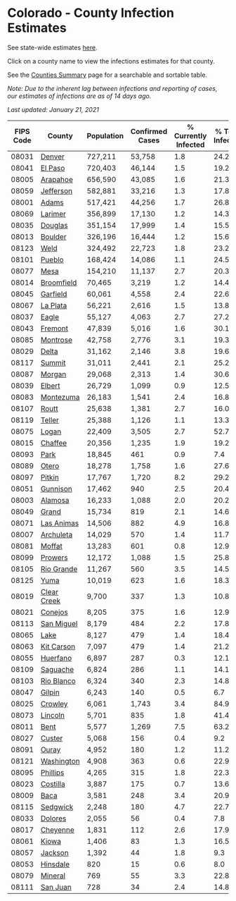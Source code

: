 # Colorado - County Infection Estimates

See state-wide estimates [here](/infections/us-co).

Click on a county name to view the infections estimates for that county.

See the [Counties Summary](/infections/summary-counties) page for a searchable and sortable table.

*Note: Due to the inherent lag between infections and reporting of cases, our estimates of infections are as of 14 days ago.*

*Last updated: January 21, 2021*

|   FIPS Code |                     County |   Population |   Confirmed Cases |   % Currently Infected |   % Total Infected |
|-------------|----------------------------|--------------|-------------------|------------------------|--------------------|
|       08031 |           [Denver](denver) |      727,211 |            53,758 |                    1.8 |               24.2 |
|       08041 |         [El Paso](el-paso) |      720,403 |            46,144 |                    1.5 |               19.2 |
|       08005 |       [Arapahoe](arapahoe) |      656,590 |            43,085 |                    1.6 |               21.3 |
|       08059 |     [Jefferson](jefferson) |      582,881 |            33,216 |                    1.3 |               17.8 |
|       08001 |             [Adams](adams) |      517,421 |            44,256 |                    1.7 |               26.8 |
|       08069 |         [Larimer](larimer) |      356,899 |            17,130 |                    1.2 |               14.3 |
|       08035 |         [Douglas](douglas) |      351,154 |            17,999 |                    1.4 |               15.5 |
|       08013 |         [Boulder](boulder) |      326,196 |            16,444 |                    1.2 |               15.6 |
|       08123 |               [Weld](weld) |      324,492 |            22,723 |                    1.8 |               23.2 |
|       08101 |           [Pueblo](pueblo) |      168,424 |            14,086 |                    1.1 |               24.5 |
|       08077 |               [Mesa](mesa) |      154,210 |            11,137 |                    2.7 |               20.3 |
|       08014 |   [Broomfield](broomfield) |       70,465 |             3,219 |                    1.2 |               14.4 |
|       08045 |       [Garfield](garfield) |       60,061 |             4,558 |                    2.4 |               22.6 |
|       08067 |       [La Plata](la-plata) |       56,221 |             2,616 |                    1.5 |               13.8 |
|       08037 |             [Eagle](eagle) |       55,127 |             4,063 |                    2.7 |               27.2 |
|       08043 |         [Fremont](fremont) |       47,839 |             5,016 |                    1.6 |               30.1 |
|       08085 |       [Montrose](montrose) |       42,758 |             2,776 |                    3.1 |               19.3 |
|       08029 |             [Delta](delta) |       31,162 |             2,146 |                    3.8 |               19.6 |
|       08117 |           [Summit](summit) |       31,011 |             2,441 |                    2.1 |               25.2 |
|       08087 |           [Morgan](morgan) |       29,068 |             2,313 |                    1.4 |               30.6 |
|       08039 |           [Elbert](elbert) |       26,729 |             1,099 |                    0.9 |               12.5 |
|       08083 |     [Montezuma](montezuma) |       26,183 |             1,541 |                    2.4 |               16.8 |
|       08107 |             [Routt](routt) |       25,638 |             1,381 |                    2.7 |               16.0 |
|       08119 |           [Teller](teller) |       25,388 |             1,126 |                    1.1 |               13.3 |
|       08075 |             [Logan](logan) |       22,409 |             3,505 |                    2.7 |               52.7 |
|       08015 |         [Chaffee](chaffee) |       20,356 |             1,235 |                    1.9 |               19.2 |
|       08093 |               [Park](park) |       18,845 |               461 |                    0.9 |                7.4 |
|       08089 |             [Otero](otero) |       18,278 |             1,758 |                    1.6 |               27.6 |
|       08097 |           [Pitkin](pitkin) |       17,767 |             1,720 |                    8.2 |               29.2 |
|       08051 |       [Gunnison](gunnison) |       17,462 |               940 |                    2.5 |               20.4 |
|       08003 |         [Alamosa](alamosa) |       16,233 |             1,088 |                    2.0 |               20.2 |
|       08049 |             [Grand](grand) |       15,734 |               819 |                    2.1 |               14.6 |
|       08071 |   [Las Animas](las-animas) |       14,506 |               882 |                    4.9 |               16.8 |
|       08007 |     [Archuleta](archuleta) |       14,029 |               570 |                    1.4 |               11.7 |
|       08081 |           [Moffat](moffat) |       13,283 |               601 |                    0.8 |               12.9 |
|       08099 |         [Prowers](prowers) |       12,172 |             1,088 |                    1.5 |               25.8 |
|       08105 |   [Rio Grande](rio-grande) |       11,267 |               560 |                    3.5 |               14.5 |
|       08125 |               [Yuma](yuma) |       10,019 |               623 |                    1.6 |               18.3 |
|       08019 | [Clear Creek](clear-creek) |        9,700 |               337 |                    1.3 |               10.8 |
|       08021 |         [Conejos](conejos) |        8,205 |               375 |                    1.6 |               12.9 |
|       08113 |   [San Miguel](san-miguel) |        8,179 |               484 |                    2.2 |               17.8 |
|       08065 |               [Lake](lake) |        8,127 |               479 |                    1.4 |               18.4 |
|       08063 |   [Kit Carson](kit-carson) |        7,097 |               479 |                    1.4 |               21.2 |
|       08055 |       [Huerfano](huerfano) |        6,897 |               287 |                    0.3 |               12.1 |
|       08109 |       [Saguache](saguache) |        6,824 |               286 |                    1.1 |               14.1 |
|       08103 |   [Rio Blanco](rio-blanco) |        6,324 |               340 |                    2.3 |               14.8 |
|       08047 |           [Gilpin](gilpin) |        6,243 |               140 |                    0.5 |                6.7 |
|       08025 |         [Crowley](crowley) |        6,061 |             1,743 |                    3.4 |               84.9 |
|       08073 |         [Lincoln](lincoln) |        5,701 |               835 |                    1.8 |               41.4 |
|       08011 |               [Bent](bent) |        5,577 |             1,269 |                    7.5 |               63.2 |
|       08027 |           [Custer](custer) |        5,068 |               156 |                    0.4 |                9.2 |
|       08091 |             [Ouray](ouray) |        4,952 |               180 |                    1.2 |               11.2 |
|       08121 |   [Washington](washington) |        4,908 |               363 |                    0.6 |               22.9 |
|       08095 |       [Phillips](phillips) |        4,265 |               315 |                    1.8 |               22.3 |
|       08023 |       [Costilla](costilla) |        3,887 |               175 |                    0.7 |               13.6 |
|       08009 |               [Baca](baca) |        3,581 |               248 |                    3.4 |               20.9 |
|       08115 |       [Sedgwick](sedgwick) |        2,248 |               180 |                    4.7 |               22.7 |
|       08033 |         [Dolores](dolores) |        2,055 |                56 |                    0.4 |                7.8 |
|       08017 |       [Cheyenne](cheyenne) |        1,831 |               112 |                    2.6 |               17.9 |
|       08061 |             [Kiowa](kiowa) |        1,406 |                83 |                    1.3 |               16.5 |
|       08057 |         [Jackson](jackson) |        1,392 |                44 |                    1.8 |                9.3 |
|       08053 |       [Hinsdale](hinsdale) |          820 |                15 |                    0.6 |                8.0 |
|       08079 |         [Mineral](mineral) |          769 |                55 |                    3.3 |               22.8 |
|       08111 |       [San Juan](san-juan) |          728 |                34 |                    2.4 |               14.8 |